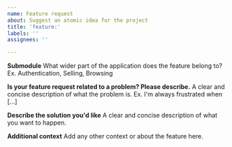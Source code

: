 ```yaml
---
name: Feature request
about: Suggest an atomic idea for the project
title: 'feature:'
labels: ''
assignees: ''

---
```


**Submodule**
What wider part of the application does the feature belong to? Ex. Authentication, Selling, Browsing

**Is your feature request related to a problem? Please describe.**
A clear and concise description of what the problem is. Ex. I'm always frustrated when [...]

**Describe the solution you'd like**
A clear and concise description of what you want to happen.

**Additional context**
Add any other context or about the feature here.
